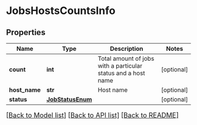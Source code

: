# JobsHostsCountsInfo

## Properties
Name | Type | Description | Notes
------------ | ------------- | ------------- | -------------
**count** | **int** | Total amount of jobs with a particular status and a host name | [optional] 
**host_name** | **str** | Host name | [optional] 
**status** | [**JobStatusEnum**](JobStatusEnum.md) |  | [optional] 

[[Back to Model list]](../README.md#documentation-for-models) [[Back to API list]](../README.md#documentation-for-api-endpoints) [[Back to README]](../README.md)

<style>
     p, ul, ol, li { font-size: 18px !important;}
</style>


